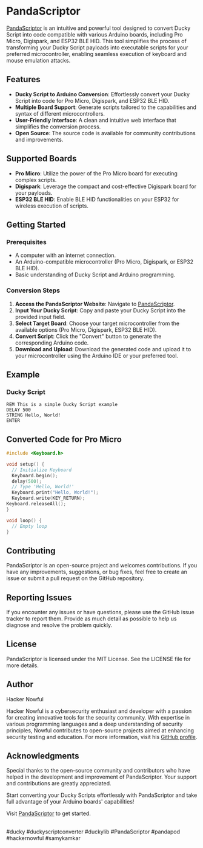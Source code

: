# PandaScriptor

[PandaScriptor](https://hackernowful.github.io/PandaScriptor/) is an intuitive and powerful tool designed to convert Ducky Script into code compatible with various Arduino boards, including Pro Micro, Digispark, and ESP32 BLE HID. This tool simplifies the process of transforming your Ducky Script payloads into executable scripts for your preferred microcontroller, enabling seamless execution of keyboard and mouse emulation attacks.

## Features

- **Ducky Script to Arduino Conversion**: Effortlessly convert your Ducky Script into code for Pro Micro, Digispark, and ESP32 BLE HID.
- **Multiple Board Support**: Generate scripts tailored to the capabilities and syntax of different microcontrollers.
- **User-Friendly Interface**: A clean and intuitive web interface that simplifies the conversion process.
- **Open Source**: The source code is available for community contributions and improvements.

## Supported Boards

- **Pro Micro**: Utilize the power of the Pro Micro board for executing complex scripts.
- **Digispark**: Leverage the compact and cost-effective Digispark board for your payloads.
- **ESP32 BLE HID**: Enable BLE HID functionalities on your ESP32 for wireless execution of scripts.

## Getting Started

### Prerequisites

- A computer with an internet connection.
- An Arduino-compatible microcontroller (Pro Micro, Digispark, or ESP32 BLE HID).
- Basic understanding of Ducky Script and Arduino programming.

### Conversion Steps

1. **Access the PandaScriptor Website**: Navigate to [PandaScriptor](https://hackernowful.github.io/PandaScriptor/).
2. **Input Your Ducky Script**: Copy and paste your Ducky Script into the provided input field.
3. **Select Target Board**: Choose your target microcontroller from the available options (Pro Micro, Digispark, ESP32 BLE HID).
4. **Convert Script**: Click the "Convert" button to generate the corresponding Arduino code.
5. **Download and Upload**: Download the generated code and upload it to your microcontroller using the Arduino IDE or your preferred tool.

## Example

### Ducky Script
```text
REM This is a simple Ducky Script example
DELAY 500
STRING Hello, World!
ENTER
```

## Converted Code for Pro Micro
```cpp
#include <Keyboard.h>

void setup() {
  // Initialize Keyboard
  Keyboard.begin();
  delay(500);
  // Type 'Hello, World!'
  Keyboard.print("Hello, World!");
  Keyboard.write(KEY_RETURN);
Keyboard.releaseAll();
}

void loop() {
  // Empty loop
}

```
## Contributing

PandaScriptor is an open-source project and welcomes contributions. If you have any improvements, suggestions, or bug fixes, feel free to create an issue or submit a pull request on the GitHub repository.

## Reporting Issues

If you encounter any issues or have questions, please use the GitHub issue tracker to report them. Provide as much detail as possible to help us diagnose and resolve the problem quickly.

## License

PandaScriptor is licensed under the MIT License. See the LICENSE file for more details.

## Author

Hacker Nowful

Hacker Nowful is a cybersecurity enthusiast and developer with a passion for creating innovative tools for the security community. With expertise in various programming languages and a deep understanding of security principles, Nowful contributes to open-source projects aimed at enhancing security testing and education. For more information, visit his [GitHub profile](https://github.com/HackerNowful).

## Acknowledgments

Special thanks to the open-source community and contributors who have helped in the development and improvement of PandaScriptor. Your support and contributions are greatly appreciated.

Start converting your Ducky Scripts effortlessly with PandaScriptor and take full advantage of your Arduino boards' capabilities!

Visit [PandaScriptor](https://hackernowful.github.io/PandaScriptor/) to get started.

<br>
#ducky #duckyscriptconverter #duckylib #PandaScriptor #pandapod #hackernowful #samykamkar

